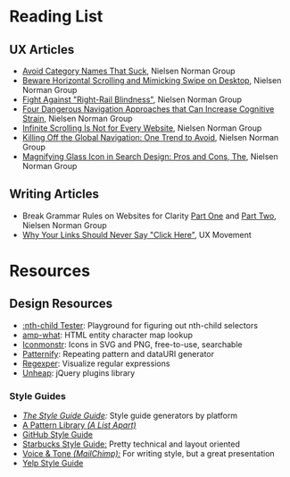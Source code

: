 # Reading List

## UX Articles

- [Avoid Category Names That Suck](http://www.nngroup.com/articles/category-names-suck/), Nielsen Norman Group
- [Beware Horizontal Scrolling and Mimicking Swipe on Desktop](http://www.nngroup.com/articles/horizontal-scrolling/), Nielsen Norman Group
- [Fight Against "Right-Rail Blindness"](http://www.nngroup.com/articles/fight-right-rail-blindness/), Nielsen Norman Group
- [Four Dangerous Navigation Approaches that Can Increase Cognitive Strain](http://www.nngroup.com/articles/navigation-cognitive-strain/), Nielsen Norman Group
- [Infinite Scrolling Is Not for Every Website](http://www.nngroup.com/articles/infinite-scrolling/), Nielsen Norman Group
- [Killing Off the Global Navigation: One Trend to Avoid](http://www.nngroup.com/articles/killing-global-navigation-one-trend-avoid/), Nielsen Norman Group
- [Magnifying Glass Icon in Search Design: Pros and Cons, The](http://www.nngroup.com/articles/magnifying-glass-icon/), Nielsen Norman Group

## Writing Articles

- Break Grammar Rules on Websites for Clarity
  [Part One](http://www.nngroup.com/articles/break-grammar-rules/)
  and [Part Two](http://www.nngroup.com/articles/really-break-grammar-rules/), Nielsen Norman Group
- [Why Your Links Should Never Say "Click Here"](http://uxmovement.com/content/why-your-links-should-never-say-click-here/), UX Movement

# Resources

## Design Resources

- [:nth-child Tester](http://css-tricks.com/examples/nth-child-tester/): Playground for figuring out nth-child selectors
- [amp-what](http://amp-what.com/): HTML entity character map lookup
- [Iconmonstr](http://iconmonstr.com/): Icons in SVG and PNG, free-to-use, searchable
- [Patternify](http://www.patternify.com/): Repeating pattern and dataURI generator
- [Regexper](http://www.regexper.com/): Visualize regular expressions
- [Unheap](http://www.unheap.com): jQuery plugins library

### Style Guides

- _[The Style Guide Guide](http://vinspee.me/style-guide-guide/):_ Style guide generators by platform
- [A Pattern Library _(A List Apart)_](http://patterns.alistapart.com/)
- [GitHub Style Guide](https://github.com/styleguide/css)
- [Starbucks Style Guide:](http://www.starbucks.com/static/reference/styleguide/) Pretty technical and layout oriented
- [Voice &amp; Tone _(MailChimp):_](http://voiceandtone.com/) For writing style, but a great presentation
- [Yelp Style Guide](http://www.yelp.com/styleguide)



